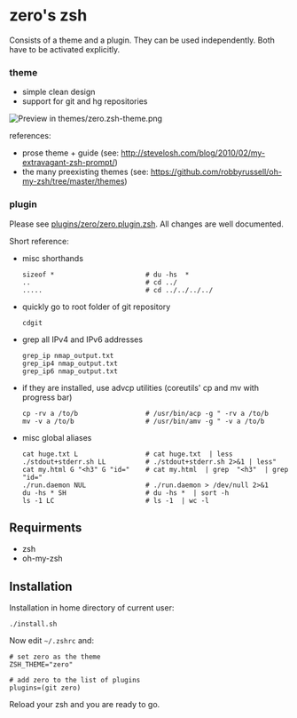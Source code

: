 # zero's zsh

Consists of a theme and a plugin. They can be used independently. Both have to be activated explicitly.

### theme

* simple clean design
* support for git and hg repositories

![Preview in themes/zero.zsh-theme.png](https://raw.github.com/arlimus/zero.zsh/master/themes/zero.zsh-theme.png)

references:

* prose theme + guide (see: http://stevelosh.com/blog/2010/02/my-extravagant-zsh-prompt/)
* the many preexisting themes (see: https://github.com/robbyrussell/oh-my-zsh/tree/master/themes)

### plugin

Please see [plugins/zero/zero.plugin.zsh](zero.zsh/blob/master/plugins/zero/zero.plugin.zsh). All changes are well documented.

Short reference:

  * misc shorthands

        sizeof *                       # du -hs  *
        ..                             # cd ../
        .....                          # cd ../../../../
  * quickly go to root folder of git repository

        cdgit
  * grep all IPv4 and IPv6 addresses

        grep_ip nmap_output.txt
        grep_ip4 nmap_output.txt
        grep_ip6 nmap_output.txt
  * if they are installed, use advcp utilities (coreutils' cp and mv with progress bar)

        cp -rv a /to/b                 # /usr/bin/acp -g " -rv a /to/b
        mv -v a /to/b                  # /usr/bin/amv -g " -v a /to/b
  * misc global aliases

        cat huge.txt L                 # cat huge.txt  | less
        ./stdout+stderr.sh LL          # ./stdout+stderr.sh 2>&1 | less"
        cat my.html G "<h3" G "id="    # cat my.html  | grep  "<h3"  | grep  "id="
        ./run.daemon NUL               # ./run.daemon > /dev/null 2>&1
        du -hs * SH                    # du -hs *  | sort -h
        ls -1 LC                       # ls -1  | wc -l


## Requirments

* zsh
* oh-my-zsh

## Installation

Installation in home directory of current user:

    ./install.sh

Now edit `~/.zshrc` and:

    # set zero as the theme
    ZSH_THEME="zero"

    # add zero to the list of plugins
    plugins=(git zero)

Reload your zsh and you are ready to go.
